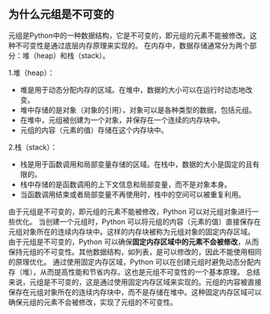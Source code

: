 ## 为什么元组是不可变的

元组是Python中的一种数据结构，它是不可变的，即元组的元素不能被修改。这种不可变性是通过底层内存原理来实现的。
在内存中，数据存储通常分为两个部分：堆（heap）和栈（stack）。

1.堆（heap）：

* 堆是用于动态分配内存的区域。在堆中，数据的大小可以在运行时动态地改变。
* 堆中存储的是对象（对象的引用），对象可以是各种类型的数据，包括元组。
* 在堆中，元组被创建为一个对象，并保存在一个连续的内存块中。
* 元组的内容（元素的值）存储在这个内存块中。

2.栈（stack）：

* 栈是用于函数调用和局部变量存储的区域。在栈中，数据的大小是固定的且有限的。
* 栈中存储的是函数调用的上下文信息和局部变量，而不是对象本身。
* 当函数调用结束或者局部变量不再使用时，栈中的空间可以被重复利用。

由于元组是不可变的，即元组的元素不能被修改，Python 可以对元组对象进行一些优化。
当创建一个元组时，Python 可以将元组的内容（元素的值）直接保存在元组对象所在的连续内存块中。这样的内存块被称为元组对象的固定内存区域。
由于元组是不可变的，Python 可以确保**固定内存区域中的元素不会被修改**，从而保持元组的不可变性。其他数据结构，如列表，是可以修改的，因此不能使用相同的原理优化。
通过使用固定内存区域，Python 可以在创建元组时避免动态分配内存（堆），从而提高性能和节省内存。这也是元组不可变性的一个基本原理。
总结来说，元组是不可变的，这是通过使用固定内存区域来实现的。元组的内容被直接保存在元组对象所在的连续内存块中，而不是存储在堆中。这种固定内存区域可以确保元组的元素不会被修改，实现了元组的不可变性。
